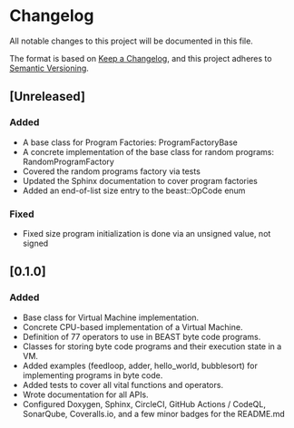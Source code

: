 # Changelog

All notable changes to this project will be documented in this file.

The format is based on [Keep a Changelog](https://keepachangelog.com/en/1.0.0/),
and this project adheres to [Semantic Versioning](https://semver.org/spec/v2.0.0.html).

## [Unreleased]

### Added

- A base class for Program Factories: ProgramFactoryBase
- A concrete implementation of the base class for random programs: RandomProgramFactory
- Covered the random programs factory via tests
- Updated the Sphinx documentation to cover program factories
- Added an end-of-list size entry to the beast::OpCode enum

### Fixed

- Fixed size program initialization is done via an unsigned value, not signed

## [0.1.0]

### Added

- Base class for Virtual Machine implementation.
- Concrete CPU-based implementation of a Virtual Machine.
- Definition of 77 operators to use in BEAST byte code programs.
- Classes for storing byte code programs and their execution state in a VM.
- Added examples (feedloop, adder, hello_world, bubblesort) for implementing
  programs in byte code.
- Added tests to cover all vital functions and operators.
- Wrote documentation for all APIs.
- Configured Doxygen, Sphinx, CircleCI, GitHub Actions / CodeQL, SonarQube,
  Coveralls.io, and a few minor badges for the README.md
